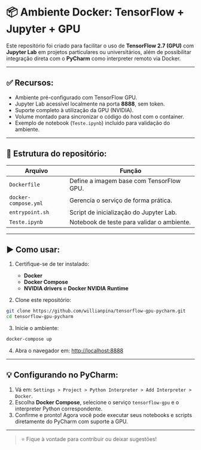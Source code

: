 # 📦 Ambiente Docker: TensorFlow + Jupyter + GPU

Este repositório foi criado para facilitar o uso de **TensorFlow 2.7 (GPU)** com **Jupyter Lab** em projetos particulares ou universitários, além de possibilitar integração direta com o **PyCharm** como interpreter remoto via Docker.

---

## ✅ Recursos:

- Ambiente pré-configurado com TensorFlow GPU.
- Jupyter Lab acessível localmente na porta **8888**, sem token.
- Suporte completo à utilização da GPU (NVIDIA).
- Volume montado para sincronizar o código do host com o container.
- Exemplo de notebook (`Teste.ipynb`) incluído para validação do ambiente.

---

## 📁 Estrutura do repositório:

| Arquivo              | Função                                     |
| -------------------- | ------------------------------------------ |
| `Dockerfile`         | Define a imagem base com TensorFlow GPU.   |
| `docker-compose.yml` | Gerencia o serviço de forma prática.       |
| `entrypoint.sh`      | Script de inicialização do Jupyter Lab.    |
| `Teste.ipynb`        | Notebook de teste para validar o ambiente. |

---

## ▶️ Como usar:

1. Certifique-se de ter instalado:

   - **Docker**
   - **Docker Compose**
   - **NVIDIA drivers** e **Docker NVIDIA Runtime**

2. Clone este repositório:

```bash
git clone https://github.com/willianpina/tensorflow-gpu-pycharm.git
cd tensorflow-gpu-pycharm
```

3. Inicie o ambiente:

```bash
docker-compose up
```

4. Abra o navegador em: [http://localhost:8888](http://localhost:8888)

---

## 💡 Configurando no PyCharm:

1. Vá em: `Settings > Project > Python Interpreter > Add Interpreter > Docker`.
2. Escolha **Docker Compose**, selecione o serviço `tensorflow-gpu` e o interpreter Python correspondente.
3. Confirme e pronto! Agora você pode executar seus notebooks e scripts diretamente do PyCharm com suporte a GPU.

---

> ⭐ Fique à vontade para contribuir ou deixar sugestões!

